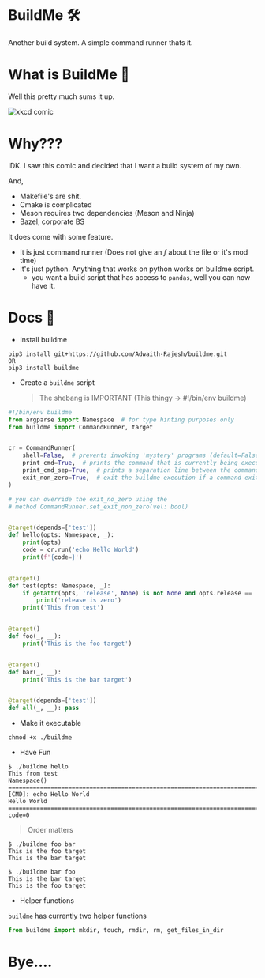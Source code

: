 # BuildMe 🛠️

Another build system. A simple command runner thats it.

# What is BuildMe 🤔️

Well this pretty much sums it up.

![xkcd comic](https://imgs.xkcd.com/comics/standards.png)

# Why???

IDK. I saw this comic and decided that I want a build system of my own.

And,

- Makefile's are shit.
- Cmake is complicated
- Meson requires two dependencies (Meson and Ninja)
- Bazel, corporate BS

It does come with some feature.

- It is just command runner (Does not give an _f_ about the file or it's mod time)
- It's just python. Anything that works on python works on buildme script.
  - you want a build script that has access to `pandas`, well you can now have it.

# Docs 🧾️

- Install buildme

```console
pip3 install git+https://github.com/Adwaith-Rajesh/buildme.git
OR
pip3 install buildme
```

- Create a `buildme` script
  > The shebang is IMPORTANT (This thingy -> #!/bin/env buildme)

```python
#!/bin/env buildme
from argparse import Namespace  # for type hinting purposes only
from buildme import CommandRunner, target


cr = CommandRunner(
    shell=False,  # prevents invoking 'mystery' programs (default=False)
    print_cmd=True,  # prints the command that is currently being executed (default=True)
    print_cmd_sep=True,  # prints a separation line between the commands that are ran (default=True)
    exit_non_zero=True,  # exit the buildme execution if a command exits non zero (default=True)
)

# you can override the exit_no_zero using the
# method CommandRunner.set_exit_non_zero(vel: bool)


@target(depends=['test'])
def hello(opts: Namespace, _):
    print(opts)
    code = cr.run('echo Hello World')
    print(f'{code=}')


@target()
def test(opts: Namespace, _):
    if getattr(opts, 'release', None) is not None and opts.release == '0':
        print('release is zero')
    print('This from test')


@target()
def foo(_, __):
    print('This is the foo target')


@target()
def bar(_, __):
    print('This is the bar target')


@target(depends=['test'])
def all(_, __): pass

```

- Make it executable

```console
chmod +x ./buildme
```

- Have Fun

```console
$ ./buildme hello
This from test
Namespace()
================================================================================
[CMD]: echo Hello World
Hello World
================================================================================
code=0
```

> Order matters

```console
$ ./buildme foo bar
This is the foo target
This is the bar target

$ ./buildme bar foo
This is the bar target
This is the foo target

```

- Helper functions

`buildme` has currently two helper functions

```python
from buildme import mkdir, touch, rmdir, rm, get_files_in_dir
```

# Bye....
